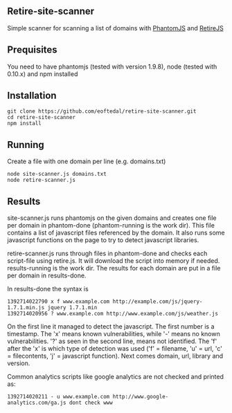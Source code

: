 Retire-site-scanner
-------------------
Simple scanner for scanning a list of domains with [PhantomJS](http://phantomjs.org/) and [RetireJS](http://github.com/bekk/retire.js/)

Prequisites
-----------
You need to have phantomjs (tested with version 1.9.8), node (tested with 0.10.x) and npm installed

Installation
------------

    git clone https://github.com/eoftedal/retire-site-scanner.git
    cd retire-site-scanner
    npm install


Running
-------
Create a file with one domain per line (e.g. domains.txt)

    node site-scanner.js domains.txt
    node retire-scanner.js

Results
-------
site-scanner.js runs phantomjs on the given domains and creates one file per domain in phantom-done (phantom-running is the work dir). This file contains a list of javascript files referenced by the domain. It also runs some javascript functions on the page to try to detect javascript libraries.

retire-scanner.js runs through files in phantom-done and checks each script-file using retire.js. It will download the script into memory if needed. results-running is the work dir. The results for each domain are put in a file per domain in results-done.

In results-done the syntax is 

    1392714022790 x f www.example.com http://example.com/js/jquery-1.7.1.min.js jquery 1.7.1.min
    1392714020956 ? www.example.com http://www.example.com/js/weather.js

On the first line it managed to detect the javascript. The first number is a timestamp. The 'x' means known vulnerabilities, while '-' means no known vulnerabilities. '?' as seen in the second line, means not identified. The 'f' after the 'x' is which type of detection was used ('f' = filename, 'u' = url, 'c' = filecontents, 'j' = javascript function). Next comes domain, url, library and version.

Common analytics scripts like google analytics are not checked and printed as:

    1392714020211 - u www.example.com http://www.google-analytics.com/ga.js dont check www
